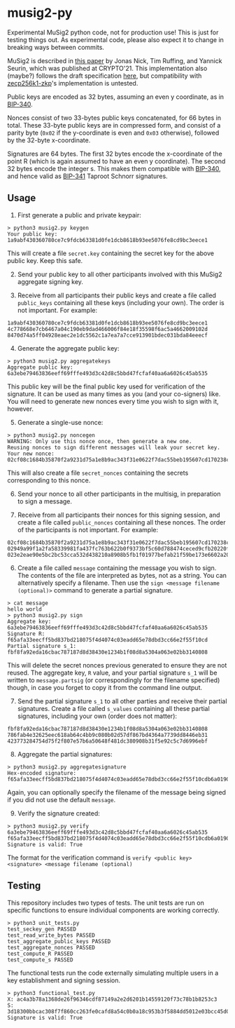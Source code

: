 # musig2-py
Experimental MuSig2 python code, not for production use! This is just for testing things out. As experimental code, please also expect it to change in breaking ways between commits.

MuSig2 is described in [this paper](https://eprint.iacr.org/2020/1261) by Jonas Nick, Tim Ruffing, and Yannick Seurin, which was published at CRYPTO'21. This implementation also (maybe?) follows the draft specification [here](https://github.com/ElementsProject/secp256k1-zkp/pull/157), but compatibility with [zecp256k1-zkp](https://github.com/ElementsProject/secp256k1-zkp)'s implementation is untested.

Public keys are encoded as 32 bytes, assuming an even y coordinate, as in [BIP-340](https://github.com/bitcoin/bips/blob/master/bip-0340.mediawiki).

Nonces consist of two 33-bytes public keys concatenated, for 66 bytes in total. These 33-byte public keys are in compressed form, and consist of a parity byte (`0x02` if the y-coordinate is even and `0x03` otherwise), followed by the 32-byte x-coordinate.

Signatures are 64 bytes. The first 32 bytes encode the x-coordinate of the point R (which is again assumed to have an even y coordinate). The second 32 bytes encode the integer s. This makes them compatible with [BIP-340](https://github.com/bitcoin/bips/blob/master/bip-0340.mediawiki), and hence valid as [BIP-341](https://github.com/bitcoin/bips/blob/master/bip-0341.mediawiki) Taproot Schnorr signatures.

## Usage

1. First generate a public and private keypair:

```
> python3 musig2.py keygen
Your public key:
1a9abf430360780ce7c9fdcb63381d0fe1dcb8618b93ee5076fe8cd9bc3eece1
```

This will create a file `secret.key` containing the secret key for the above public key. Keep this safe.

2. Send your public key to all other participants involved with this MuSig2 aggregate signing key.

3. Receive from all participants their public keys and create a file called `public_keys` containing all these keys (including your own). The order is not important. For example:

```
1a9abf430360780ce7c9fdcb63381d0fe1dcb8618b93ee5076fe8cd9bc3eece1
4c778668e7cb6467a04c190eb9dad466006f84e18f35598f6ac5a4662009102d
8470d74a5ff04928eaec2e1dc5562c1a7ea7a7cce913901bdec031bda84eeecf
```

4. Generate the aggregate public key:

```
> python3 musig2.py aggregatekeys
Aggregate public key:
6a3ebe79463836eeff69fffe493d3c42d8c5bbd47fcfaf40aa6a6026c45ab535
```

This public key will be the final public key used for verification of the signature. It can be used as many times as you (and your co-signers) like. You will need to generate new nonces every time you wish to sign with it, however.

5. Generate a single-use nonce:

```
> python3 musig2.py noncegen
WARNING: Only use this nonce once, then generate a new one.
Reusing nonces to sign different messages will leak your secret key.
Your new nonce:
02cf08c1684b35870f2a9231d75a1e8b9ac343f31e0622f7dac55beb195607cd170238cbaebcac547896d97bb7d2ca6af9b404e01c85652e5c1356161e13d651431b
```

This will also create a file `secret_nonces` containing the secrets corresponding to this nonce.

6. Send your nonce to all other participants in the multisig, in preparation to sign a message.

7. Receive from all participants their nonces for this signing session, and create a file called `public_nonces` containing all these nonces. The order of the participants is not important. For example:

```
02cf08c1684b35870f2a9231d75a1e8b9ac343f31e0622f7dac55beb195607cd170238cbaebcac547896d97bb7d2ca6af9b404e01c85652e5c1356161e13d651431b
02949a99f1a2fa58339981fa437fc763b622b0f9373bf5c60d788474ceced9cfb20220fd11a9d5fcb4a7a4b99c211b3b7e8e59ab9a764d3a0727f93b15d70482d7c8
023e2eae90e5bc2bc53cca532d438210a8908b5fb1f01977befab21f59be173e6602a209a7e4272b4606d6517338322f03a2a17b1f77d10f1ded8fec7d56dd337b1a
```

6. Create a file called `message` containing the message you wish to sign. The contents of the file are interpreted as bytes, not as a string. You can alternatively specify a filename. Then use the `sign <message filename (optional)>` command to generate a partial signature.

```
> cat message
hello world
> python3 musig2.py sign
Aggregate key:
6a3ebe79463836eeff69fffe493d3c42d8c5bbd47fcfaf40aa6a6026c45ab535
Signature R:
f65afa33eecff5bd837bd218075f4d4074c03eadd65e78dbd3cc66e2f55f10cd
Partial signature s_1:
fbf8fa92eda16cbac787187d8d38430e1234b1f08d8a5304a063e02bb3140808
```

This will delete the secret nonces previous generated to ensure they are not reused. The aggregate key, `R` value, and your partial signature `s_1` will be written to `message.partsig` (or correspondingly for the filename specified) though, in case you forget to copy it from the command line output.

7. Send the partial signature `s_1` to all other parties and receive their partial signatures. Create a file called `s_values` containing all these partial signatures, including your own (order does not matter):

```
fbf8fa92eda16cbac787187d8d38430e1234b1f08d8a5304a063e02bb3140808
786fab4e32625eec618ab64c4bb9c080b02d57df867bd4364a7739dd8446eb31
423773284754d75f2f807e57b6a50648f481dc380908b31f5e92c5c7d6996ebf
```

8. Aggregate the partial signatures:

```
> python3 musig2.py aggregatesignature
Hex-encoded signature: f65afa33eecff5bd837bd218075f4d4074c03eadd65e78dbd3cc66e2f55f10cdb6a019096758a30658924d218f9709d8fc3509216dc63a1e899b81443dbe20b7
```

Again, you can optionally specify the filename of the message being signed if you did not use the default `message`.

9. Verify the signature created:

```
> python3 musig2.py verify 6a3ebe79463836eeff69fffe493d3c42d8c5bbd47fcfaf40aa6a6026c45ab535 f65afa33eecff5bd837bd218075f4d4074c03eadd65e78dbd3cc66e2f55f10cdb6a019096758a30658924d218f9709d8fc3509216dc63a1e899b81443dbe20b7
Signature is valid: True
```

The format for the verification command is
`verify <public key> <signature> <message filename (optional)`

## Testing

This repository includes two types of tests. The unit tests are run on specific functions to ensure individual components are working correctly.
```
> python3 unit_tests.py
test_seckey_gen PASSED
test_read_write_bytes PASSED
test_aggregate_public_keys PASSED
test_aggregate_nonces PASSED
test_compute_R PASSED
test_compute_s PASSED
```

The functional tests run the code externally simulating multiple users in a key establishment and signing session.
```
> python3 functional_test.py
X: ac4a3b78a1368de26f96346cdf87149a2e2d6201b14559120f73c78b1b8253c3
S: 3d18300bbcac308f7f860cc263fe0cafd8a54c0b0a18c953b3f5884dd5012e03bcc45d03cab195223bc6bf98f85f7a4ac33a29eb1d46faac172aec9649cfa678
Signature is valid: True
```
